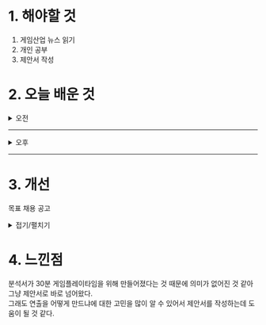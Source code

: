 
# 1. 해야할 것

1. 게임산업 뉴스 읽기 
2. 개인 공부  
3. 제안서 작성



# 2. 오늘 배운 것

<details>
<summary>오전</summary>

## 오늘의 뉴스
### [기사: 닌텐도 스위치2](https://www.gamemeca.com/view.php?gid=1757456)
![image](https://github.com/user-attachments/assets/f309e952-b6c4-4c95-a439-4533d89b8546)
```
내구도가 부족했던 스위치1을 보완한 스위치2가 판매될 예정이다.
성능만 잘 따라준다면 완벽한 대체가 될 것이라고 생각되는데...
같이 살만한 게임, 타이틀 게임이 나올것 같은 예감이 든다.
설마... 젤다3?
```
</details>

****

<details>
<summary>오후</summary>

## 오버킬 제안서 작성
![image](https://github.com/user-attachments/assets/d3f668c8-fb9a-4733-8d51-fbd99ee93359)

</details>

****


# 3. 개선
목표 채용 공고

<details>
<summary>접기/펼치기</summary>

![image](https://github.com/user-attachments/assets/20a1b919-21ee-4627-be48-4455dd8cccb3)

## 레벨 구상
[유튜브: 오버킬 시나리오 시연](https://www.youtube.com/watch?v=r1ylKBzTy9g)

[유튜브: 오버킬 정예 시연](https://www.youtube.com/watch?v=33MR3MifGbU)

[유튜브: 오버킬 플레이영상 30분](https://www.youtube.com/watch?v=X-tC_AWtGh0)

[나무위키: 오버킬](https://namu.wiki/w/%ED%94%84%EB%A1%9C%EC%A0%9D%ED%8A%B8%20%EC%98%A4%EB%B2%84%ED%82%AC)

[채용공고: 오버킬 레벨디자인](https://career.nexon.com/user/recruit/member/postDetail?joinCorp=NO&reNo=20250006&currentPage=0)


</details>



# 4. 느낀점
분석서가 30분 게임플레이타임을 위해 만들어졌다는 것 때문에 의미가 없어진 것 같아 그냥 제안서로 바로 넘어왔다.\
그래도 연출을 어떻게 만드냐에 대한 고민을 많이 알 수 있어서 제안서를 작성하는데 도움이 될 것 같다.
